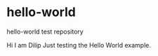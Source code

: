 hello-world
===========

hello-world test repository

Hi I am Dilip
Just testing the Hello World example.
